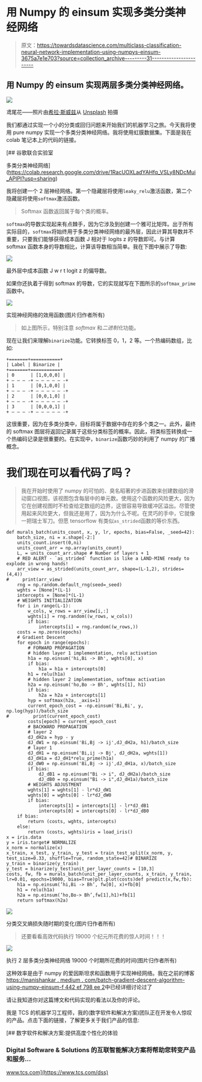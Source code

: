 # 用 Numpy 的 einsum 实现多类分类神经网络

> 原文：<https://towardsdatascience.com/multiclass-classification-neural-network-implementation-using-numpys-einsum-3675a7e1e703?source=collection_archive---------31----------------------->

## 用 Numpy 的 einsum 实现两层多类分类神经网络。

![](img/b53c1cfe7ef3e45df55bce434bb6c22c.png)

鸢尾花——照片由[希拉·斯威兹](https://unsplash.com/@frozenmoments)从 [Unsplash](https://unsplash.com/) 拍摄

我们都通过实现一个小的分类或回归问题来开始我们的机器学习之旅。今天我将使用 pure numpy 实现一个多类分类神经网络。我将使用虹膜数据集。下面是我在 colab 笔记本上的代码的链接。

[](https://colab.research.google.com/drive/1RacUOXLadYAHfq_VSLy8NDcMui_APlPI?usp=sharing) [## 谷歌联合实验室

多类分类神经网络](https://colab.research.google.com/drive/1RacUOXLadYAHfq_VSLy8NDcMui_APlPI?usp=sharing) 

我将创建一个 2 层神经网络。第一个隐藏层将使用`leaky_relu`激活函数，第二个隐藏层将使用`softmax`激活函数。

> Softmax 函数返回属于每个类的概率。

`softmax`的导数实现起来有点棘手，因为它涉及到创建一个雅可比矩阵。出于所有实际目的，`softmax`将始终用于多类分类神经网络的最外层，因此计算其导数并不重要，只要我们能够获得成本函数 J 相对于 logits z 的导数即可。与计算 softmax 函数本身的导数相比，计算该导数相当简单。我在下图中展示了导数:

![](img/229d78576f3dd03f2b9b7f26329d18da.png)

最外层中成本函数 J w r t logit z 的偏导数。

如果你还执着于得到 softmax 的导数，它的实现就写在下图所示的`softmax_prime`函数中。

![](img/fb72b3c1b2c59e9e0efed9949c2381ac.png)

实现神经网络的效用函数(图片归作者所有)

> 如上图所示，特别注意 *softmax* 和*二进制化*功能。

现在让我们来理解`binarize`功能。它转换标签 0，1，2 等。一个热编码数组，比如:

```
+=======+===========+
| Label | Binarize |
+=======+===========+
| 0      | [1,0,0,0] |
+ — — — -+ — — — — — -+
| 1      | [0,1,0,0] |
+ — — — -+ — — — — — -+
| 2      | [0,0,1,0] |
+ — — — -+ — — — — — -+
| 3      | [0,0,0,1] |
+ — — — -+ — — — — — -+
```

这很重要，因为在多类分类中，目标将属于数据中存在的多个类之一。此外，最终的 softmax 图层将返回记录属于这些分类标签的概率。因此，将类标签转换成一个热编码记录是很重要的。在实现中，`binarize`函数巧妙的利用了 numpy 的广播概念。

# 我们现在可以看代码了吗？

> 我在开始时使用了 numpy 的可怕的、臭名昭著的步进函数来创建数组的滑动窗口视图，该视图包含每层中的单元数。使用这个函数的风险更大，因为它在创建视图时不检查给定数组的边界，这很容易导致缓冲区溢出。尽管使用起来风险更大，但我还是用了，因为为什么不呢。在灵巧的手中，它就像一把瑞士军刀。但愿 tensorflow 有类似`as_strided`函数的等价东西。

```
def murals_batch(units_count, x, y, lr, epochs, bias=False, _seed=42):
    batch_size, ni = x.shape[-2:]
    units_count.insert(0,ni)
    units_count_arr = np.array(units_count)
    L, = units_count_arr.shape # Number of layers + 1
    # RED ALERT - `as_strided` function is like a LAND-MINE ready to explode in wrong hands!
    arr_view = as_strided(units_count_arr, shape=(L-1,2), strides=(4,4))
#     print(arr_view)
    rng = np.random.default_rng(seed=_seed)
    wghts = [None]*(L-1)
    intercepts = [None]*(L-1)
    # WEIGHTS INITIALIZATION
    for i in range(L-1):
        w_cols, w_rows = arr_view[i,:]
        wghts[i] = rng.random((w_rows, w_cols))
        if bias:
            intercepts[i] = rng.random((w_rows,))
    costs = np.zeros(epochs)
    # Gradient Descent
    for epoch in range(epochs):
        # FORWARD PROPAGATION
        # hidden layer 1 implementation, relu activation   
        h1a = np.einsum('hi,Bi -> Bh', wghts[0], x)
        if bias:
            h1a = h1a + intercepts[0]
        h1 = relu(h1a)
        # hidden layer 2 implementation, softmax activation
        h2a = np.einsum('ho,Bo -> Bh', wghts[1], h1) 
        if bias:
            h2a = h2a + intercepts[1]
        hyp = softmax(h2a, _axis=1)
        current_epoch_cost = -np.einsum('Bi,Bi', y, np.log(hyp))/batch_size
#         print(current_epoch_cost)
        costs[epoch] = current_epoch_cost
        # BACKWARD PROPAGATION
        # layer 2
        dJ_dH2a = hyp - y
        dJ_dW1 = np.einsum('Bi,Bj -> ij',dJ_dH2a, h1)/batch_size
        # layer 1
        dJ_dH1 = np.einsum('Bi,ij -> Bj', dJ_dH2a, wghts[1])
        dJ_dH1a = dJ_dH1*relu_prime(h1a)
        dJ_dW0 = np.einsum('Bi,Bj -> ij',dJ_dH1a, x)/batch_size
        if bias:
            dJ_dB1 = np.einsum("Bi -> i", dJ_dH2a)/batch_size
            dJ_dB0 = np.einsum("Bi -> i",dJ_dH1a)/batch_size
        # WEIGHTS ADJUSTMENT
        wghts[1] = wghts[1] - lr*dJ_dW1
        wghts[0] = wghts[0] - lr*dJ_dW0
        if bias:
            intercepts[1] = intercepts[1] - lr*dJ_dB1
            intercepts[0] = intercepts[0] - lr*dJ_dB0
    if bias:
        return (costs, wghts, intercepts)
    else:
        return (costs, wghts)iris = load_iris()
x = iris.data
y = iris.target# NORMALIZE
x_norm = normalize(x)
x_train, x_test, y_train, y_test = train_test_split(x_norm, y, test_size=0.33, shuffle=True, random_state=42)# BINARIZE
y_train = binarize(y_train)
y_test = binarize(y_test)unit_per_layer_counts = [10,3]
costs, fw, fb = murals_batch(unit_per_layer_counts, x_train, y_train, lr=0.01, epochs=19000, bias=True)plt.plot(costs)def predict(x,fw,fb):
    h1a = np.einsum(’hi,Bi -> Bh’, fw[0], x)+fb[0]
    h1 = relu(h1a)
    h2a = np.einsum(’ho,Bo-> Bh’,fw[1],h1)+fb[1]
    return softmax(h2a)
```

![](img/e5a8bef7706e91775b497d23f8ee779b.png)

分类交叉熵损失随时期的变化(图片归作者所有)

> 还要看看高效代码执行 19000 个纪元所花费的惊人时间！！！

![](img/2f398aa6c71f322a649f5e6b33ae7b8f.png)

执行 2 层多类分类神经网络 19000 个时期所花费的时间(图片归作者所有)

这种效率是由于 numpy 的爱因斯坦求和函数用于实现神经网络。我在之前的博客[https://manishankar . medium . com/batch-gradient-descent-algorithm-using-numpy-einsum-f 442 ef 798 ee 2](https://manishankar.medium.com/batch-gradient-descent-algorithm-using-numpy-einsum-f442ef798ee2)中已经详细讨论过了

请让我知道你对这篇博文和代码实现的看法以及你的评论。

我是 TCS 的机器学习工程师，我的(数字软件和解决方案)团队正在开发令人惊叹的产品。点击下面的链接，了解更多关于我们产品的信息:

[](https://www.tcs.com/dss) [## 数字软件和解决方案:提供高度个性化的体验

### Digital Software & Solutions 的互联智能解决方案将帮助您转变产品和服务…

www.tcs.com](https://www.tcs.com/dss)
